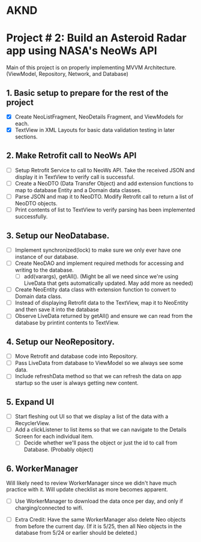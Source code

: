 # AKND
Project # 2: Build an Asteroid Radar app using NASA's NeoWs API
=======
Main of this project is on properly implementing MVVM Architecture. (ViewModel, Repository, Network, and Database)

## 1. Basic setup to prepare for the rest of the project
- [x] Create NeoListFragment, NeoDetails Fragment, and ViewModels for each.
- [x] TextView in XML Layouts for basic data validation testing in later sections.

## 2. Make Retrofit call to NeoWs API
- [ ] Setup Retrofit Service to call to NeoWs API.  Take the received JSON and display it in TextView to verify call is successful.
- [ ] Create a NeoDTO (Data Transfer Object) and add extension functions to map to database Entity and a Domain data classes.
- [ ] Parse JSON and map it to NeoDTO. Modify Retrofit call to return a list of NeoDTO objects.
- [ ] Print contents of list to TextView to verify parsing has been implemented successfully.

## 3. Setup our NeoDatabase.
- [ ] Implement synchronized(lock) to make sure we only ever have one instance of our database.
- [ ] Create NeoDAO and implement required methods for accessing and writing to the database.
  - [ ] add(varargs), getAll(). (Might be all we need since we're using LiveData that gets automatically updated. May add more as needed)
- [ ] Create NeoEntity data class with extension function to convert to Domain data class.
- [ ] Instead of displaying Retrofit data to the TextView, map it to NeoEntity and then save it into the database
- [ ] Observe LiveData returned by getAll() and ensure we can read from the database by printint contents to TextView.

## 4. Setup our NeoRepository.
- [ ] Move Retrofit and database code into Repository.
- [ ] Pass LiveData from database to ViewModel so we always see some data.
- [ ] Include refreshData method so that we can refresh the data on app startup so the user is always getting new content.

## 5. Expand UI
- [ ] Start fleshing out UI so that we display a list of the data with a RecyclerView.
- [ ] Add a clickListener to list items so that we can navigate to the Details Screen for each individual item.
  - [ ] Decide whether we'll pass the object or just the id to call from Database. (Probably object)

## 6. WorkerManager
Will likely need to review WorkerManager since we didn't have much practice with it.  Will update checklist as more becomes apparent.
- [ ] Use WorkerManager to download the data once per day, and only if charging/connected to wifi.
- [ ] Extra Credit: Have the same WorkerManager also delete Neo objects from before the current day. (If it is 5/25, then all Neo objects in the database from 5/24 or earlier should be deleted.)

